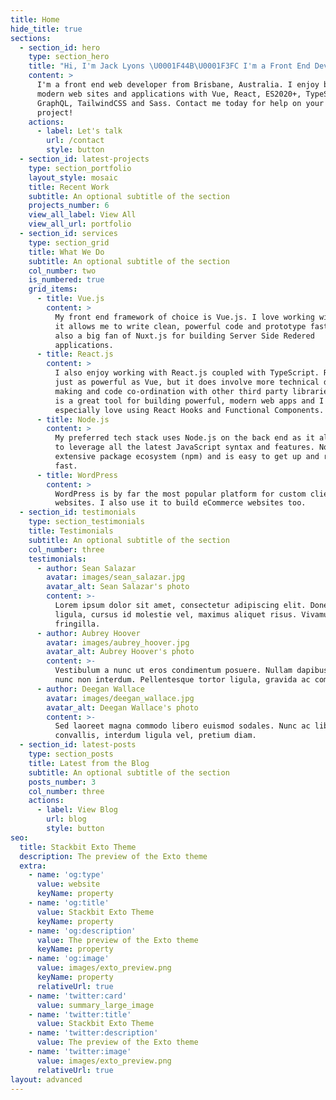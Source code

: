 ```yaml
---
title: Home
hide_title: true
sections:
  - section_id: hero
    type: section_hero
    title: "Hi, I'm Jack Lyons \U0001F44B\U0001F3FC I'm a Front End Developer from Brisbane, Australia \U0001F998"
    content: >
      I'm a front end web developer from Brisbane, Australia. I enjoy building
      modern web sites and applications with Vue, React, ES2020+, TypeScript,
      GraphQL, TailwindCSS and Sass. Contact me today for help on your next
      project!
    actions:
      - label: Let's talk
        url: /contact
        style: button
  - section_id: latest-projects
    type: section_portfolio
    layout_style: mosaic
    title: Recent Work
    subtitle: An optional subtitle of the section
    projects_number: 6
    view_all_label: View All
    view_all_url: portfolio
  - section_id: services
    type: section_grid
    title: What We Do
    subtitle: An optional subtitle of the section
    col_number: two
    is_numbered: true
    grid_items:
      - title: Vue.js
        content: >
          My front end framework of choice is Vue.js. I love working with Vue as
          it allows me to write clean, powerful code and prototype fast! I'm
          also a big fan of Nuxt.js for building Server Side Redered
          applications.
      - title: React.js
        content: >
          I also enjoy working with React.js coupled with TypeScript. React is
          just as powerful as Vue, but it does involve more technical decision
          making and code co-ordination with other third party libraries. React
          is a great tool for building powerful, modern web apps and I
          especially love using React Hooks and Functional Components.
      - title: Node.js
        content: >
          My preferred tech stack uses Node.js on the back end as it allows me
          to leverage all the latest JavaScript syntax and features. Node has an
          extensive package ecosystem (npm) and is easy to get up and running
          fast.
      - title: WordPress
        content: >
          WordPress is by far the most popular platform for custom client
          websites. I also use it to build eCommerce websites too.
  - section_id: testimonials
    type: section_testimonials
    title: Testimonials
    subtitle: An optional subtitle of the section
    col_number: three
    testimonials:
      - author: Sean Salazar
        avatar: images/sean_salazar.jpg
        avatar_alt: Sean Salazar's photo
        content: >-
          Lorem ipsum dolor sit amet, consectetur adipiscing elit. Donec nisl
          ligula, cursus id molestie vel, maximus aliquet risus. Vivamus in nibh
          fringilla.
      - author: Aubrey Hoover
        avatar: images/aubrey_hoover.jpg
        avatar_alt: Aubrey Hoover's photo
        content: >-
          Vestibulum a nunc ut eros condimentum posuere. Nullam dapibus quis
          nunc non interdum. Pellentesque tortor ligula, gravida ac commodo eu.
      - author: Deegan Wallace
        avatar: images/deegan_wallace.jpg
        avatar_alt: Deegan Wallace's photo
        content: >-
          Sed laoreet magna commodo libero euismod sodales. Nunc ac libero
          convallis, interdum ligula vel, pretium diam.
  - section_id: latest-posts
    type: section_posts
    title: Latest from the Blog
    subtitle: An optional subtitle of the section
    posts_number: 3
    col_number: three
    actions:
      - label: View Blog
        url: blog
        style: button
seo:
  title: Stackbit Exto Theme
  description: The preview of the Exto theme
  extra:
    - name: 'og:type'
      value: website
      keyName: property
    - name: 'og:title'
      value: Stackbit Exto Theme
      keyName: property
    - name: 'og:description'
      value: The preview of the Exto theme
      keyName: property
    - name: 'og:image'
      value: images/exto_preview.png
      keyName: property
      relativeUrl: true
    - name: 'twitter:card'
      value: summary_large_image
    - name: 'twitter:title'
      value: Stackbit Exto Theme
    - name: 'twitter:description'
      value: The preview of the Exto theme
    - name: 'twitter:image'
      value: images/exto_preview.png
      relativeUrl: true
layout: advanced
---
```

